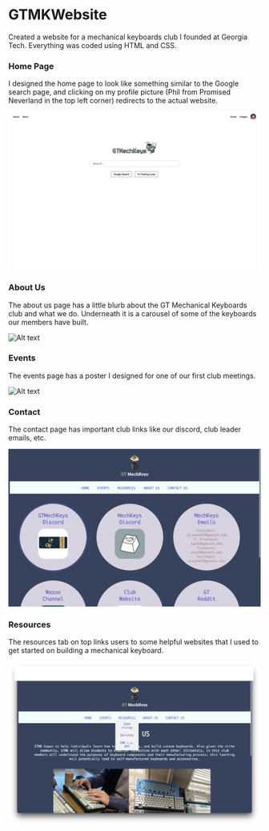# GTMKWebsite
Created a website for a mechanical keyboards club I founded at Georgia Tech. Everything was coded using HTML and CSS.

### Home Page
I designed the home page to look like something similar to the Google search page, and clicking on my profile picture (Phil from Promised Neverland in the top left corner) redirects to the actual website.

![Alt text](webpageScreenshots/home.png?raw=true "Home")

### About Us
The about us page has a little blurb about the GT Mechanical Keyboards club and what we do. Underneath it is a carousel of some of the keyboards our members have built.

![Alt text](webpageScreenshots/about.png?raw=true "About")

### Events
The events page has a poster I designed for one of our first club meetings.

![Alt text](webpageScreenshots/events.png?raw=true "Events")

### Contact

The contact page has important club links like our discord, club leader emails, etc.

![Alt text](webpageScreenshots/contact.png?raw=true "Contact")

### Resources

The resources tab on top links users to some helpful websites that I used to get started on building a mechanical keyboard.

![Alt text](webpageScreenshots/resources.png?raw=true "Contact")
